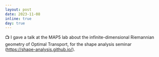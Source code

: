 ```yaml
---
layout: post
date: 2023-11-08
inline: true
day: true
---
```


:tv: I gave a talk at the MAP5 lab about the infinite-dimensional Riemannian geometry of Optimal Transport, for the shape analysis seminar (https://shape-analysis.github.io/).
